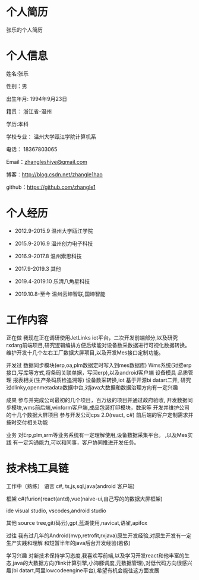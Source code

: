# 个人简历
张乐的个人简历
# 个人信息
姓名:张乐

性别：男

出生年月: 1994年9月23日

籍贯： 浙江省-温州

学历:本科

学校专业： 温州大学瓯江学院计算机系

电话： 18367803065

Email：zhangleshiye@gmail.com

博客：http://blog.csdn.net/zhangle1hao

github：https://github.com/zhangle1

# 个人经历

* 2012.9-2015.9 温州大学瓯江学院

* 2015.9-2016.9 温州创力电子科技

* 2016.9-2017.8 温州索思科技

* 2017.9-2019.3 其他

* 2019.4-2019.10 乐清八角星科技

* 2019.10.8-至今 温州云坤智联,国坤智能

# 工作内容
正在做
我现在正在调研使用JetLinks iot平台，二次开发前端部分,以及研究rxdarg前端项目,研究逻辑编排方便后续能对设备数采数据进行可视化数据转换。
维护开发十几个左右工厂数据大屏项目,以及开发Mes接口定制功能。

开发过
数据同步模块(erp,oa,plm数据定时写入到mes数据库)
Wms系统(对接erp接口,写库等方式,将条码关联单据，写回erp),以及android客户端
设备模具
品质管理
报表相关(生产条码质检追溯等)
设备数采转换,iot
基于开源bi datart二开,
研究过dlinky,openmetadata数据中台,对java大数据和数据治理方向有一定兴趣

成果
参与并完成公司最初的几个项目，百万级的项目并通过政府验收, 开发数据同步模块,wms前后端,winform客户端,成品包装打印模块，数采等
开发并维护公司的十几个数据大屏项目
参与开发公司cps 2.0(react, c#) 前后端的客户定制需求并按时交付相关功能

业务
对Erp,plm,srm等业务系统有一定理解使用,设备数据采集平台。 ,以及Mes实践
有一定沟通能力,可以和同事，客户协同推进开发任务。

# 技术栈工具链
工作中（熟练）
语言
c#, ts,js,sql,java(android 客户端)

框架 
c#(furion)react(antd),vue(naive-ui,自己写的的数据大屏框架)

ide
visual studio, vscodes,android studio

其他
source tree,git(码云),gpt,蓝湖使用,navicat,语雀,apifox

过往
我有过几年的Android(mvp,retrofit,rxjava)原生开发经验,对原生开发有一定生产实践和理解
和短暂半年的java后台开发经验(若依)

学习兴趣
对新技术保持学习态度,我喜欢写前端,以及学习开发react和他丰富的生态,java的大数据方向(flink计算引擎,小海豚调度,元数据管理),对低代码方向很感兴趣(bi datart,阿里lowcodeengine平台),希望有机会能往这方面发展




